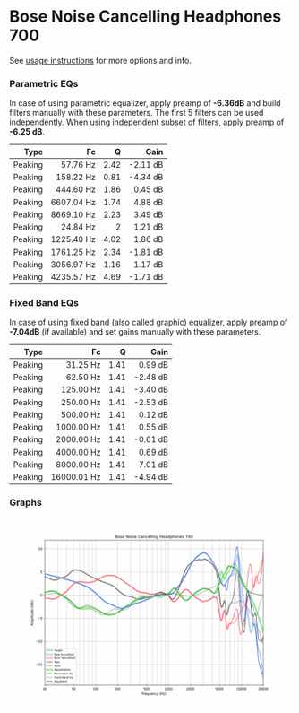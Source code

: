 # Bose Noise Cancelling Headphones 700
See [usage instructions](https://github.com/jaakkopasanen/AutoEq#usage) for more options and info.

### Parametric EQs
In case of using parametric equalizer, apply preamp of **-6.36dB** and build filters manually
with these parameters. The first 5 filters can be used independently.
When using independent subset of filters, apply preamp of **-6.25 dB**.

| Type    | Fc         |    Q | Gain     |
|--------:|-----------:|-----:|---------:|
| Peaking | 57.76 Hz   | 2.42 | -2.11 dB |
| Peaking | 158.22 Hz  | 0.81 | -4.34 dB |
| Peaking | 444.60 Hz  | 1.86 | 0.45 dB  |
| Peaking | 6607.04 Hz | 1.74 | 4.88 dB  |
| Peaking | 8669.10 Hz | 2.23 | 3.49 dB  |
| Peaking | 24.84 Hz   | 2    | 1.21 dB  |
| Peaking | 1225.40 Hz | 4.02 | 1.86 dB  |
| Peaking | 1761.25 Hz | 2.34 | -1.81 dB |
| Peaking | 3056.97 Hz | 1.16 | 1.17 dB  |
| Peaking | 4235.57 Hz | 4.69 | -1.71 dB |

### Fixed Band EQs
In case of using fixed band (also called graphic) equalizer, apply preamp of **-7.04dB**
(if available) and set gains manually with these parameters.

| Type    | Fc          |    Q | Gain     |
|--------:|------------:|-----:|---------:|
| Peaking | 31.25 Hz    | 1.41 | 0.99 dB  |
| Peaking | 62.50 Hz    | 1.41 | -2.48 dB |
| Peaking | 125.00 Hz   | 1.41 | -3.40 dB |
| Peaking | 250.00 Hz   | 1.41 | -2.53 dB |
| Peaking | 500.00 Hz   | 1.41 | 0.12 dB  |
| Peaking | 1000.00 Hz  | 1.41 | 0.55 dB  |
| Peaking | 2000.00 Hz  | 1.41 | -0.61 dB |
| Peaking | 4000.00 Hz  | 1.41 | 0.69 dB  |
| Peaking | 8000.00 Hz  | 1.41 | 7.01 dB  |
| Peaking | 16000.01 Hz | 1.41 | -4.94 dB |

### Graphs
![](./Bose%20Noise%20Cancelling%20Headphones%20700.png)